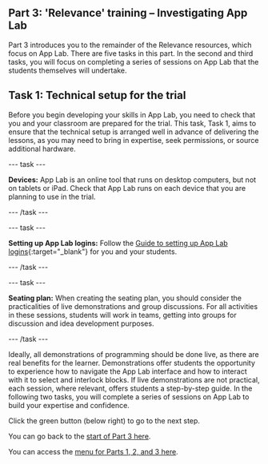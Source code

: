 ## Part 3: 'Relevance' training – Investigating App Lab
Part 3 introduces you to the remainder of the Relevance resources, which focus on App Lab. There are five tasks in this part. In the second and third tasks, you will focus on completing a series of sessions on App Lab that the students themselves will undertake.

## Task 1: Technical setup for the trial

Before you begin developing your skills in App Lab, you need to check that you and your classroom are prepared for the trial. This task, Task 1, aims to ensure that the technical setup is arranged well in advance of delivering the lessons, as you may need to bring in expertise, seek permissions, or source additional hardware. 

--- task ---

**Devices:** App Lab is an online tool that runs on desktop computers, but not on tablets or iPad. Check that App Lab runs on each device that you are planning to use in the trial.

--- /task ---

--- task ---

**Setting up App Lab logins:** Follow the [Guide to setting up App Lab logins](https://docs.google.com/document/d/16kGy9bQcxId-_Ean0yE-pMG4569MvLk0Ul-p3gGJYJ4){:target="_blank"} for you and your students.

--- /task ---

--- task ---

**Seating plan:** When creating the seating plan, you should consider the practicalities of live demonstrations and group discussions. For all activities in these sessions, students will work in teams, getting into groups for discussion and idea development purposes.

--- /task ---

Ideally, all demonstrations of programming should be done live, as there are real benefits for the learner. Demonstrations offer students the opportunity to experience how to navigate the App Lab interface and how to interact with it to select and interlock blocks. If live demonstrations are not practical, each session, where relevant, offers students a step-by-step guide. In the following two tasks, you will complete a series of sessions on App Lab to build your expertise and confidence.

Click the green button (below right) to go to the next step.

You can go back to the [start of Part 3 here](https://projects.raspberrypi.org/en/projects/Year8-RelevanceTraining-Part3-GBICi4). 

You can access the [menu for Parts 1, 2, and 3 here](https://projects.raspberrypi.org/en/pathways/year8-relevancetraining-gbici4).
